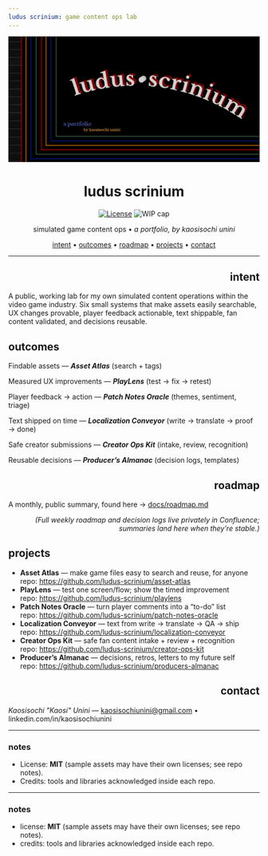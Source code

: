 ```yaml
---
ludus scrinium: game content ops lab
---
```


<!-- Hero banner (optional): add /docs/hero.png and it will show up in social previews -->
<p align="center">
  <img src="docs/hero.png" alt="LUDUS SCRINIUM — Game Content Ops Lab" width="820">
</p>

<h1 align="center">ludus scrinium</h1>

<p align="center">
  <a href="LICENSE"><img alt="License" src="https://img.shields.io/badge/License-MIT-blue"></a>
  <img alt="WIP cap" src="https://img.shields.io/badge/WIP_cap-3_in_Doing-important">
</p>

<p align="center">
  simulated game content ops •<em> a portfolio, by kaosisochi unini </em>
</p>

<p align="center">
  <a href="#intent">intent</a> •
  <a href="#outcomes">outcomes</a> •
  <a href="#roadmap">roadmap</a> •
  <a href="#projects">projects</a> •
  <a href="#contact">contact</a>
</p>

---
<h2 align="right">intent</h2>
A public, working lab for my own simulated content operations within the video game industry. Six small systems that make assets easily searchable, UX changes provable, player feedback actionable, text shippable, fan content validated, and decisions reusable.

## outcomes
Findable assets — ***Asset Atlas*** (search + tags)
  
Measured UX improvements — ***PlayLens*** (test → fix → retest)

Player feedback → action — ***Patch Notes Oracle*** (themes, sentiment, triage)

Text shipped on time — ***Localization Conveyor*** (write → translate → proof → done)

Safe creator submissions — ***Creator Ops Kit*** (intake, review, recognition)

Reusable decisions — ***Producer’s Almanac*** (decision logs, templates)

<h2 align="right">roadmap</h2>

A monthly, public summary, found here → [docs/roadmap.md](docs/roadmap.md)  

<p align="right"><em>(Full weekly roadmap and decision logs live privately in Confluence; summaries land here when they’re stable.)</em>
</p>

## projects
- **Asset Atlas** — make game files easy to search and reuse, for anyone  
  repo: https://github.com/ludus-scrinium/asset-atlas
- **PlayLens** — test one screen/flow; show the timed improvement  
  repo: https://github.com/ludus-scrinium/playlens
- **Patch Notes Oracle** — turn player comments into a “to-do” list  
  repo: https://github.com/ludus-scrinium/patch-notes-oracle
- **Localization Conveyor** — text from write → translate → QA → ship  
  repo: https://github.com/ludus-scrinium/localization-conveyor
- **Creator Ops Kit** — safe fan content intake + review + recognition  
  repo: https://github.com/ludus-scrinium/creator-ops-kit
- **Producer’s Almanac** — decisions, retros, letters to my future self  
  repo: https://github.com/ludus-scrinium/producers-almanac

<h2 align="right">contact</h2>

  *Kaosisochi "Kaosi" Unini* — kaosisochiunini@gmail.com • linkedin.com/in/kaosisochiunini


---

### notes
- License: **MIT** (sample assets may have their own licenses; see repo notes).
- Credits: tools and libraries acknowledged inside each repo.

---

### notes
- license: **MIT** (sample assets may have their own licenses; see repo notes).
- credits: tools and libraries acknowledged inside each repo.
